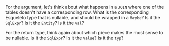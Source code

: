 For the argument, let's think about what happens in a `JOIN` where one of the tables doesn't have a corresponding row. What is the corresponding Esqueleto type that is nullable, and should be wrapped in a `Maybe`? Is it the `SqlExpr`? Is it the `Entity`? Is it the `val`?

For the return type, think again about which piece makes the most sense to be nullable. Is it the `SqlExpr`? Is it the `Value`? Is it the `typ`?
